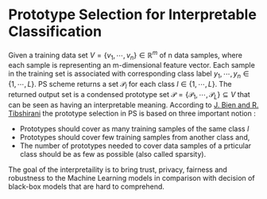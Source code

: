 # Prototype Selection for Interpretable Classification
Given a training data set $V=\{v_1,\cdots,v_n\} \in \mathbb{R}^m$ of n data samples, where each sample is representing an m-dimensional feature vector. Each sample in the training set is associated with corresponding class label $y_1,\cdots,y_n \in \{1,\cdots, L\}$. PS scheme returns a set $\mathscr{P}_l$ for each class $l \in \{1,\cdots, L\}$. The returned output set is a condensed prototype set $\mathscr{P} =\{\mathscr{P}_1,\cdots,\mathscr{P}_L\} \subseteq V$ that can be seen as having an interpretable meaning. According to [J. Bien and R. Tibshirani](https://arxiv.org/pdf/1202.5933.pdf) the prototype selection in PS is based on three important notion :
- Prototypes should cover as many training samples of the same class $l$
- Prototypes should cover few training samples from another class and,
- The number of prototypes needed to cover data samples of a prticular class should be as few as possible (also called sparsity).

The goal of the interpretaility is to bring trust, privacy, fairness and robustness to the Machine Learning models in comparison with decision of black-box models that are hard to comprehend.
